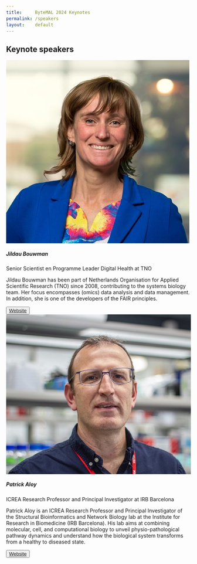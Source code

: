 ```yaml
---
title:     ByteMAL 2024 Keynotes
permalink: /speakers
layout:    default
---
```


<h2 class="mb-4"><b>Keynote speakers</b></h2>

<div class="card mb-3" style="max-width: 960px;">
  <div class="row no-gutters">
    <div class="col-md-4" style="display:flex;align-items:center;">
      <img src="/images/Speakers/speaker1.jpg" class="card-img rounded-lg" alt="Speaker 1">
    </div>
    <div class="col-md-8">
      <div class="card-body">
        <h5 class="card-title">Jildau Bouwman</h5>
        <p class="card-text font-weight-bold">Senior Scientist en Programme Leader Digital Health at TNO</p>
        <p class="card-text">Jildau Bouwman has been part of Netherlands Organisation for Applied Scientific Research (TNO) since 2008, contributing to the systems biology team. Her focus encompasses (omics) data analysis and data management. 
        In addition, she is one of the developers of the FAIR principles.</p>
        <button type="button" class="btn btn-outline-primary btn-sm"><a href="https://www.tno.nl/en/about-tno/our-people/jildau-bouwman/">Website</a></button>
      </div>
    </div>
  </div>
</div>

<div class="card mb-3" style="max-width: 960px;">
  <div class="row no-gutters">
    <div class="col-md-4" style="display:flex;align-items:center;">
      <img src="/images/Speakers/speaker2.jpg" class="card-img rounded-lg" alt="Speaker 2">
    </div>
    <div class="col-md-8">
      <div class="card-body">
        <h5 class="card-title">Patrick Aloy</h5>
        <p class="card-text font-weight-bold">ICREA Research Professor and Principal Investigator at IRB Barcelona</p>
        <p class="card-text">Patrick Aloy is an ICREA Research Professor and Principal Investigator of the Structural Bioinformatics
and Network Biology lab at the Institute for Research in Biomedicine (IRB Barcelona). His lab aims at combining molecular, cell, and computational biology to unveil 
physio-pathological pathway dynamics and understand how the biological system transforms from a healthy to diseased state.</p>
        <button type="button" class="btn btn-outline-primary btn-sm"><a href="https://www.irbbarcelona.org/en/research/patrick-aloy">Website</a></button>
      </div>
    </div>
  </div>
</div>

